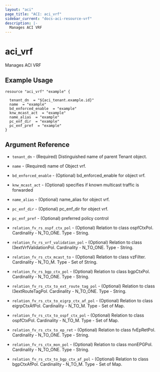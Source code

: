 ```yaml
---
layout: "aci"
page_title: "ACI: aci_vrf"
sidebar_current: "docs-aci-resource-vrf"
description: |-
  Manages ACI VRF
---
```


# aci_vrf #
Manages ACI VRF

## Example Usage ##

```hcl
resource "aci_vrf" "example" {

  tenant_dn  = "${aci_tenant.example.id}"
  name  = "example"
  bd_enforced_enable  = "example"
  knw_mcast_act  = "example"
  name_alias  = "example"
  pc_enf_dir  = "example"
  pc_enf_pref  = "example"
}
```
## Argument Reference ##
* `tenant_dn` - (Required) Distinguished name of parent Tenant object.
* `name` - (Required) name of Object vrf.
* `bd_enforced_enable` - (Optional) bd_enforced_enable for object vrf.
* `knw_mcast_act` - (Optional) specifies if known multicast traffic is forwarded
* `name_alias` - (Optional) name_alias for object vrf.
* `pc_enf_dir` - (Optional) pc_enf_dir for object vrf.
* `pc_enf_pref` - (Optional) preferred policy control

* `relation_fv_rs_ospf_ctx_pol` - (Optional) Relation to class ospfCtxPol. Cardinality - N_TO_ONE. Type - String.
                
* `relation_fv_rs_vrf_validation_pol` - (Optional) Relation to class l3extVrfValidationPol. Cardinality - N_TO_ONE. Type - String.
                
* `relation_fv_rs_ctx_mcast_to` - (Optional) Relation to class vzFilter. Cardinality - N_TO_M. Type - Set of String.
                
* `relation_fv_rs_bgp_ctx_pol` - (Optional) Relation to class bgpCtxPol. Cardinality - N_TO_ONE. Type - String.
                
* `relation_fv_rs_ctx_to_ext_route_tag_pol` - (Optional) Relation to class l3extRouteTagPol. Cardinality - N_TO_ONE. Type - String.
                
* `relation_fv_rs_ctx_to_eigrp_ctx_af_pol` - (Optional) Relation to class eigrpCtxAfPol. Cardinality - N_TO_M. Type - Set of Map.
                
* `relation_fv_rs_ctx_to_ospf_ctx_pol` - (Optional) Relation to class ospfCtxPol. Cardinality - N_TO_M. Type - Set of Map.
                
* `relation_fv_rs_ctx_to_ep_ret` - (Optional) Relation to class fvEpRetPol. Cardinality - N_TO_ONE. Type - String.
                
* `relation_fv_rs_ctx_mon_pol` - (Optional) Relation to class monEPGPol. Cardinality - N_TO_ONE. Type - String.
                
* `relation_fv_rs_ctx_to_bgp_ctx_af_pol` - (Optional) Relation to class bgpCtxAfPol. Cardinality - N_TO_M. Type - Set of Map.
                


